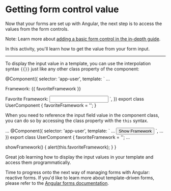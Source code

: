 # Getting form control value

Now that your forms are set up with Angular, the next step is to access the values from the form controls.

Note: Learn more about [adding a basic form control in the in-depth guide](/guide/forms/reactive-forms#adding-a-basic-form-control).

In this activity, you'll learn how to get the value from your form input.

<hr>

<docs-workflow>

<docs-step title="Show the value of the input field in the template">

To display the input value in a template, you can use the interpolation syntax `{{}}` just like any other class property of the component:

<docs-code language="angular-ts" highlight="[5]">
@Component({
  selector: 'app-user',
  template: `
    ...
    <p>Framework: {{ favoriteFramework }}</p>
    <label for="framework">
      Favorite Framework:
      <input id="framework" type="text" [(ngModel)]="favoriteFramework" />
    </label>
  `,
})
export class UserComponent {
  favoriteFramework = '';
}
</docs-code>

</docs-step>

<docs-step title="Retrieve the value of an input field">

When you need to reference the input field value in the component class, you can do so by accessing the class property with the `this` syntax.

<docs-code language="angular-ts" highlight="[15]">
...
@Component({
  selector: 'app-user',
  template: `
    ...
    <button (click)="showFramework()">Show Framework</button>
  `,
  ...
})
export class UserComponent {
  favoriteFramework = '';
  ...

showFramework() {
alert(this.favoriteFramework);
}
}
</docs-code>

</docs-step>

</docs-workflow>

Great job learning how to display the input values in your template and access them programmatically.

Time to progress onto the next way of managing forms with Angular: reactive forms. If you'd like to learn more about template-driven forms, please refer to the [Angular forms documentation](guide/forms/template-driven-forms).
